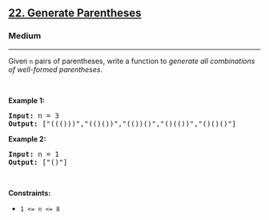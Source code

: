 <h2><a href="https://leetcode.com/problems/generate-parentheses/">22. Generate Parentheses</a></h2><h3>Medium</h3><hr><div style="user-select: auto;"><p style="user-select: auto;">Given <code style="user-select: auto;">n</code> pairs of parentheses, write a function to <em style="user-select: auto;">generate all combinations of well-formed parentheses</em>.</p>

<p style="user-select: auto;">&nbsp;</p>
<p style="user-select: auto;"><strong class="example" style="user-select: auto;">Example 1:</strong></p>
<pre style="user-select: auto;"><strong style="user-select: auto;">Input:</strong> n = 3
<strong style="user-select: auto;">Output:</strong> ["((()))","(()())","(())()","()(())","()()()"]
</pre><p style="user-select: auto;"><strong class="example" style="user-select: auto;">Example 2:</strong></p>
<pre style="user-select: auto;"><strong style="user-select: auto;">Input:</strong> n = 1
<strong style="user-select: auto;">Output:</strong> ["()"]
</pre>
<p style="user-select: auto;">&nbsp;</p>
<p style="user-select: auto;"><strong style="user-select: auto;">Constraints:</strong></p>

<ul style="user-select: auto;">
	<li style="user-select: auto;"><code style="user-select: auto;">1 &lt;= n &lt;= 8</code></li>
</ul>
</div>